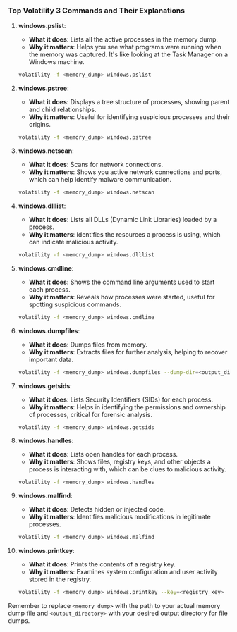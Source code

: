 ### Top Volatility 3 Commands and Their Explanations

1. **windows.pslist**: 
   - **What it does**: Lists all the active processes in the memory dump.
   - **Why it matters**: Helps you see what programs were running when the memory was captured. It's like looking at the Task Manager on a Windows machine.

   ```bash
   volatility -f <memory_dump> windows.pslist
   ```

2. **windows.pstree**: 
   - **What it does**: Displays a tree structure of processes, showing parent and child relationships.
   - **Why it matters**: Useful for identifying suspicious processes and their origins.

   ```bash
   volatility -f <memory_dump> windows.pstree
   ```

3. **windows.netscan**: 
   - **What it does**: Scans for network connections.
   - **Why it matters**: Shows you active network connections and ports, which can help identify malware communication.

   ```bash
   volatility -f <memory_dump> windows.netscan
   ```

4. **windows.dlllist**: 
   - **What it does**: Lists all DLLs (Dynamic Link Libraries) loaded by a process.
   - **Why it matters**: Identifies the resources a process is using, which can indicate malicious activity.

   ```bash
   volatility -f <memory_dump> windows.dlllist
   ```

5. **windows.cmdline**: 
   - **What it does**: Shows the command line arguments used to start each process.
   - **Why it matters**: Reveals how processes were started, useful for spotting suspicious commands.

   ```bash
   volatility -f <memory_dump> windows.cmdline
   ```

6. **windows.dumpfiles**: 
   - **What it does**: Dumps files from memory.
   - **Why it matters**: Extracts files for further analysis, helping to recover important data.

   ```bash
   volatility -f <memory_dump> windows.dumpfiles --dump-dir=<output_directory>
   ```

7. **windows.getsids**: 
   - **What it does**: Lists Security Identifiers (SIDs) for each process.
   - **Why it matters**: Helps in identifying the permissions and ownership of processes, critical for forensic analysis.

   ```bash
   volatility -f <memory_dump> windows.getsids
   ```

8. **windows.handles**: 
   - **What it does**: Lists open handles for each process.
   - **Why it matters**: Shows files, registry keys, and other objects a process is interacting with, which can be clues to malicious activity.

   ```bash
   volatility -f <memory_dump> windows.handles
   ```

9. **windows.malfind**: 
   - **What it does**: Detects hidden or injected code.
   - **Why it matters**: Identifies malicious modifications in legitimate processes.

   ```bash
   volatility -f <memory_dump> windows.malfind
   ```

10. **windows.printkey**: 
    - **What it does**: Prints the contents of a registry key.
    - **Why it matters**: Examines system configuration and user activity stored in the registry.

    ```bash
    volatility -f <memory_dump> windows.printkey --key=<registry_key>
    ```

Remember to replace `<memory_dump>` with the path to your actual memory dump file and `<output_directory>` with your desired output directory for file dumps.

